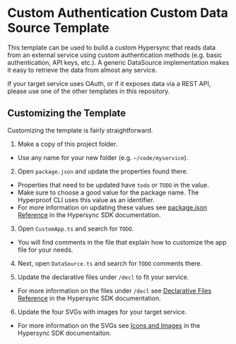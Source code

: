 # Custom Authentication Custom Data Source Template

This template can be used to build a custom Hypersync that reads data from an external service using custom authentication methods (e.g. basic authentication, API keys, etc.). A generic DataSource implementation makes it easy to retrieve the data from almost any service.

If your target service uses OAuth, or if it exposes data via a REST API, please use one of the other templates in this repository.

## Customizing the Template

Customizing the template is fairly straightforward.

1. Make a copy of this project folder.

- Use any name for your new folder (e.g. `~/code/myservice`).

2. Open `package.json` and update the properties found there.

- Properties that need to be updated have `todo` or `TODO` in the value.
- Make sure to choose a good value for the package name. The Hyperproof CLI uses this value as an identifier.
- For more information on updating these values see [package.json Reference](https://github.com/Hyperproof/hypersync-sdk/blob/main/doc/10-package-json-reference.md) in the Hypersync SDK documentation.

3. Open `CustomApp.ts` and search for `TODO`.

- You will find comments in the file that explain how to customize the app file for your needs.

4. Next, open `DataSource.ts` and search for `TODO` comments there.

5. Update the declarative files under `/decl` to fit your service.

- For more information on the files under `/decl` see [Declarative Files Reference](https://github.com/Hyperproof/hypersync-sdk/blob/main/doc/20-declarative-files-reference.md) in the Hypersync SDK documentation.

6. Update the four SVGs with images for your target service.

- For more information on the SVGs see [Icons and Images](https://github.com/Hyperproof/hypersync-sdk/blob/main/doc/11-svg-images.md) in the Hypersync SDK documentaiton.
